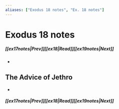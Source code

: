 ```yaml
---
aliases: ["Exodus 18 notes", "Ex. 18 notes"]
---
```

# Exodus 18 notes
##### <span class=arrow-left></span>[[ex17notes|Prev]]<span class=navigation-separator></span>[[ex18|Read]]<span class=navigation-separator></span>[[ex19notes|Next]]<span class=arrow-right></span>
- 
## The Advice of Jethro
- 
##### <span class=arrow-left></span>[[ex17notes|Prev]]<span class=navigation-separator></span>[[ex18|Read]]<span class=navigation-separator></span>[[ex19notes|Next]]<span class=arrow-right></span>
